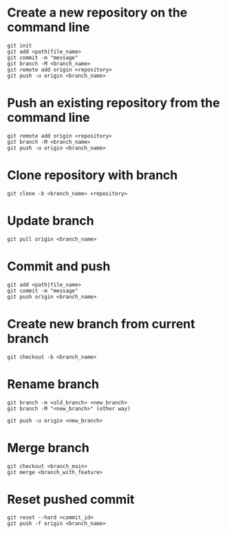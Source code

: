 # Create a new repository on the command line
```
git init
git add <path|file_name>
git commit -m "message"
git branch -M <branch_name>
git remote add origin <repository>
git push -u origin <branch_name>
```
# Push an existing repository from the command line
```
git remote add origin <repository>
git branch -M <branch_name>
git push -u origin <branch_name>
```
# Clone repository with branch
```
git clone -b <branch_name> <repository>
```
# Update branch
```
git pull origin <branch_name>
```
# Commit and push
```
git add <path|file_name>
git commit -m "message"
git push origin <branch_name>
```
# Create new branch from current branch
```
git checkout -b <branch_name>
```
# Rename branch
```
git branch -m <old_branch> <new_branch>
git branch -M "<new_branch>" (other way)

git push -u origin <new_branch>
```
# Merge branch
```
git checkout <branch_main>
git merge <branch_with_feature>
```
# Reset pushed commit
```
git reset --hard <commit_id>
git push -f origin <branch_name>
```
